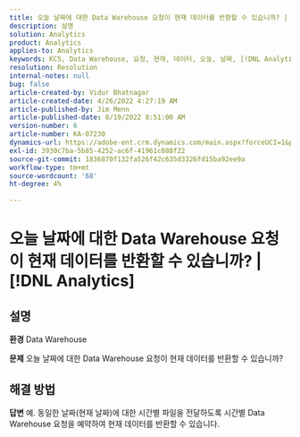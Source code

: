 ```yaml
---
title: 오늘 날짜에 대한 Data Warehouse 요청이 현재 데이터를 반환할 수 있습니까? | [!DNL Analytics]
description: 설명
solution: Analytics
product: Analytics
applies-to: Analytics
keywords: KCS, Data Warehouse, 요청, 현재, 데이터, 오늘, 날짜, [!DNL Analytics]
resolution: Resolution
internal-notes: null
bug: false
article-created-by: Vidur Bhatnagar
article-created-date: 4/26/2022 4:27:19 AM
article-published-by: Jim Menn
article-published-date: 8/19/2022 8:51:00 AM
version-number: 6
article-number: KA-07230
dynamics-url: https://adobe-ent.crm.dynamics.com/main.aspx?forceUCI=1&pagetype=entityrecord&etn=knowledgearticle&id=2f170927-19c5-ec11-a7b6-0022480a1004
exl-id: 3930c7ba-5b85-4252-ac6f-41961c088f22
source-git-commit: 1836870f132fa526f42c635d3326fd15ba92ee9a
workflow-type: tm+mt
source-wordcount: '68'
ht-degree: 4%

---
```


# 오늘 날짜에 대한 Data Warehouse 요청이 현재 데이터를 반환할 수 있습니까? | [!DNL Analytics]

## 설명


<b>환경</b>
Data Warehouse

<b>문제</b>
오늘 날짜에 대한 Data Warehouse 요청이 현재 데이터를 반환할 수 있습니까?


## 해결 방법


<b>답변</b>
예. 동일한 날짜(현재 날짜)에 대한 시간별 파일을 전달하도록 시간별 Data Warehouse 요청을 예약하여 현재 데이터를 반환할 수 있습니다.
